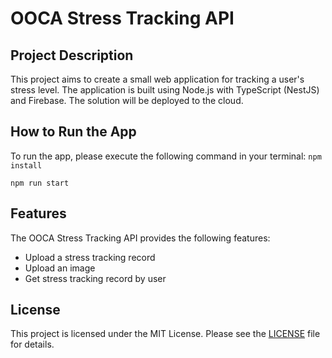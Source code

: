 # OOCA Stress Tracking API

## Project Description
This project aims to create a small web application for tracking a user's stress level. The application is built using Node.js with TypeScript (NestJS) and Firebase. The solution will be deployed to the cloud.

## How to Run the App
To run the app, please execute the following command in your terminal:
```npm install```

```npm run start```


## Features
The OOCA Stress Tracking API provides the following features:
- Upload a stress tracking record
- Upload an image
- Get stress tracking record by user

## License
This project is licensed under the MIT License. Please see the [LICENSE](LICENSE) file for details.
